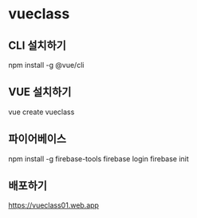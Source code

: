 # vueclass

## CLI 설치하기

npm install -g @vue/cli

## VUE 설치하기

vue create vueclass

## 파이어베이스

npm install -g firebase-tools
firebase login
firebase init

## 배포하기

https://vueclass01.web.app
